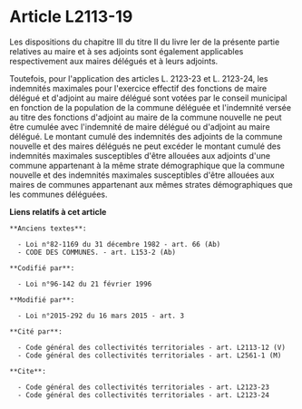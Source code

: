 # Article L2113-19

Les dispositions du chapitre III du titre II du livre Ier de la présente partie relatives au maire et à ses adjoints sont
également applicables respectivement aux maires délégués et à leurs adjoints. 

Toutefois, pour l'application des articles L. 2123-23 et L. 2123-24, les indemnités maximales pour l'exercice effectif des
fonctions de maire délégué et d'adjoint au maire délégué sont votées par le conseil municipal en fonction de la population de
la commune déléguée et l'indemnité versée au titre des fonctions d'adjoint au maire de la commune nouvelle ne peut être
cumulée avec l'indemnité de maire délégué ou d'adjoint au maire délégué. Le montant cumulé des indemnités des adjoints de la
commune nouvelle et des maires délégués ne peut excéder le montant cumulé des indemnités maximales susceptibles d'être
allouées aux adjoints d'une commune appartenant à la même strate démographique que la commune nouvelle et des indemnités
maximales susceptibles d'être allouées aux maires de communes appartenant aux mêmes strates démographiques que les communes
déléguées.

**Liens relatifs à cet article**

	**Anciens textes**:

	  - Loi n°82-1169 du 31 décembre 1982 - art. 66 (Ab)
	  - CODE DES COMMUNES. - art. L153-2 (Ab)

	**Codifié par**:

	  - Loi n°96-142 du 21 février 1996

	**Modifié par**:

	  - Loi n°2015-292 du 16 mars 2015 - art. 3

	**Cité par**:

	  - Code général des collectivités territoriales - art. L2113-12 (V)
	  - Code général des collectivités territoriales - art. L2561-1 (M)

	**Cite**:

	  - Code général des collectivités territoriales - art. L2123-23
	  - Code général des collectivités territoriales - art. L2123-24
